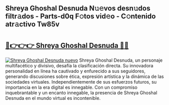 ## Shreya Ghoshal Desnuda N𝚞𝚎vos desn𝚞dos filtr𝚊dos - Parts-d0q F𝚘tos vid𝚎o - C𝚘ntenido atr𝚊ctivo Tw85v

# <h2><a href="http://mb0lrk.tromn.icu/?c=Shreya+Ghoshal+Desnuda">🔗👉👉👉 Shreya Ghoshal Desnuda 🔗🔗</a></h2>

[![Shreya Ghoshal Desnuda nuevo](https://i.imgur.com/pEAQMta.gif)](http://mb0lrk.tromn.icu/?c=Shreya+Ghoshal+Desnuda)
Shreya Ghoshal Desnuda, un personaje multifacético y divisivo, desafía la clasificación directa. Su innovadora personalidad en línea ha cautivado y enfurecido a sus seguidores, generando discusiones sobre ética, expresión artística y la dinámica de las sociedades virtuales. Independientemente de sus esfuerzos futuros, su importancia en la era digital es innegable. Con un compromiso inquebrantable y un encanto innegable, la presencia de Shreya Ghoshal Desnuda en el mundo virtual es incontenible.
